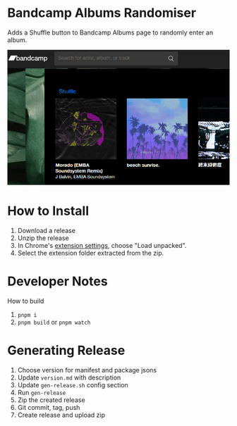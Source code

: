 # Bandcamp Albums Randomiser
Adds a Shuffle button to Bandcamp Albums page to randomly enter an album.

![](./doc/img/1.png)

# How to Install
1. Download a release
2. Unzip the release
3. In Chrome's [extension settings](chrome://extensions/), choose "Load unpacked".
4. Select the extension folder extracted from the zip.

# Developer Notes
How to build

1. `pnpm i`
2. `pnpm build` or `pnpm watch`

# Generating Release
1. Choose version for manifest and package jsons
2. Update `version.md` with description
3. Update `gen-release.sh` config section
4. Run `gen-release`
5. Zip the created release
6. Git commit, tag, push
7. Create release and upload zip